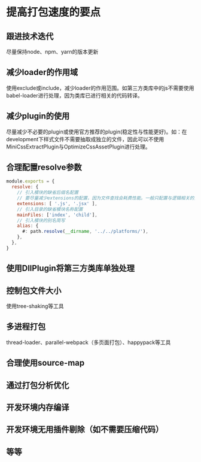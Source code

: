 # 提高打包速度的要点

## 跟进技术迭代

尽量保持node、npm、yarn的版本更新

## 减少loader的作用域

使用exclude或include，减少loader的作用范围。如第三方类库中的js不需要使用babel-loader进行处理，因为类库已进行相关的代码转译。

## 减少plugin的使用

尽量减少不必要的plugin或使用官方推荐的plugin(稳定性与性能更好)。如：在development下样式文件不需要抽取成独立的文件，因此可以不使用MiniCssExtractPlugin与OptimizeCssAssetPlugin进行处理。

## 合理配置resolve参数

```js
module.exports = {
  resolve: {
    // 引入模块的缺省后缀名配置
    // 要尽量减少extensions的配置，因为文件查找会耗费性能。一般只配置与逻辑相关的文件后缀名列表。
    extensions: [ '.js', '.jsx' ],
    // 引入目录的缺省模块名称配置
    mainFiles: ['index', 'child'],
    // 引入模块的别名简写
    alias: {
      #: path.resolve(__dirname, '../../platforms/'),
    },
  },
}
```

## 使用DllPlugin将第三方类库单独处理

## 控制包文件大小

使用tree-shaking等工具

## 多进程打包

thread-loader、parallel-webpack（多页面打包）、happypack等工具

## 合理使用source-map

## 通过打包分析优化

## 开发环境内存编译

## 开发环境无用插件剔除（如不需要压缩代码）

## 等等
